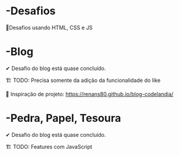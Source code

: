 # -Desafios

📝Desafios usando HTML, CSS e JS

#

# -Blog

✔ Desafio do blog está quase concluído. 

🏗 TODO: Precisa somente da adição da funcionalidade do like

📎 Inspiração de projeto: https://renans80.github.io/blog-codelandia/

#

# -Pedra, Papel, Tesoura

✔ Desafio do blog está quase concluído. 

🏗 TODO: Features com JavaScript
